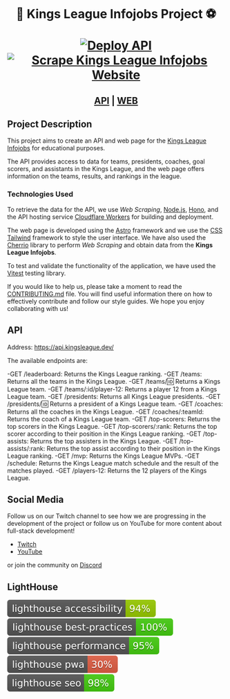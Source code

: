 <!-- LANGUAGES -->
<!-- en -->

<div align="center">
<h1>👑 Kings League Infojobs Project ⚽️

[![Deploy API](https://github.com/midudev/kings-league-project/actions/workflows/deploy-api.yml/badge.svg?branch=main)](https://github.com/maikCyphlock/kings-league-project/actions/workflows/deploy-api.yml) [![Scrape Kings League Infojobs Website](https://github.com/midudev/kings-league-project/actions/workflows/scrape-kings-league-web.yml/badge.svg?branch=main)](https://github.com/maikCyphlock/kings-league-project/actions/workflows/scrape-kings-league-web.yml)

<h2><a href='https://api.kingsleague.dev/'>API</a> | <a href='https://kingsleague.dev'>WEB</a></h2>
</h1>
</div>

## Project Description

This project aims to create an API and web page for the [Kings League Infojobs](https://kingsleague.pro) for educational purposes.

The API provides access to data for teams, presidents, coaches, goal scorers, and assistants in the Kings League, and the web page offers information on the teams, results, and rankings in the league.

### Technologies Used

To retrieve the data for the API, we use *Web Scraping*, [Node.js](https://nodejs.org/en/), [Hono](https://honojs.dev/), and the API hosting service [Cloudflare Workers](https://workers.cloudflare.com/) for building and deployment.

The web page is developed using the [Astro](https://astro.build/) framework and we use the [CSS Tailwind](https://tailwindcss.com/) framework to style the user interface. We have also used the [Cherrio](https://github.com/cheeriojs/cheerio) library to perform *Web Scraping* and obtain data from the **Kings League Infojobs**.

To test and validate the functionality of the application, we have used the [Vitest](https://vitest.dev/) testing library.

If you would like to help us, please take a moment to read the [CONTRIBUTING.md](https://github.com/midudev/kings-league-project/blob/main/CONTRIBUTING.md) file. You will find useful information there on how to effectively contribute and follow our style guides. We hope you enjoy collaborating with us!

## API

Address: https://api.kingsleague.dev/

The available endpoints are:

 -GET /leaderboard: Returns the Kings League ranking.
 -GET /teams: Returns all the teams in the Kings League.
 -GET /teams/:id: Returns a Kings League team.
 -GET /teams/:id/player-12: Returns a player 12 from a Kings League team.
 -GET /presidents: Returns all Kings League presidents.
 -GET /presidents/:id: Returns a president of a Kings League team.
 -GET /coaches: Returns all the coaches in the Kings League.
 -GET /coaches/:teamId: Returns the coach of a Kings League team.
 -GET /top-scorers: Returns the top scorers in the Kings League.
 -GET /top-scorers/:rank: Returns the top scorer according to their position in the Kings League ranking.
 -GET /top-assists: Returns the top assisters in the Kings League.
 -GET /top-assists/:rank: Returns the top assist according to their position in the Kings League ranking.
 -GET /mvp: Returns the Kings League MVPs.
 -GET /schedule: Returns the Kings League match schedule and the result of the matches played.
 -GET /players-12: Returns the 12 players of the Kings League.

## Social Media

Follow us on our Twitch channel to see how we are progressing in the development of the project or follow us on YouTube for more content about full-stack development!

- [Twitch](https://twitch.tv/midudev)
- [YouTube](https://www.youtube.com/c/midudev)

or join the community on [Discord](https://discord.gg/midudev)

## LightHouse

[![Lighthouse Accessibility Badge](./test_results/lighthouse_accessibility.svg)](https://github.com/midudev/kings-league-project)
[![Lighthouse Best Practices Badge](./test_results/lighthouse_best-practices.svg)](https://github.com/midudev/kings-league-project)
[![Lighthouse Performance Badge](./test_results/lighthouse_performance.svg)](https://github.com/midudev/kings-league-project)
[![Lighthouse PWA Badge](./test_results/lighthouse_pwa.svg)](https://github.com/midudev/kings-league-project)
[![Lighthouse SEO Badge](./test_results/lighthouse_seo.svg)](https://github.com/midudev/kings-league-project)